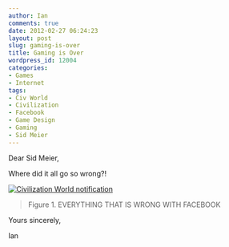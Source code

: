 ```yaml
---
author: Ian
comments: true
date: 2012-02-27 06:24:23
layout: post
slug: gaming-is-over
title: Gaming is Over
wordpress_id: 12004
categories:
- Games
- Internet
tags:
- Civ World
- Civilization
- Facebook
- Game Design
- Gaming
- Sid Meier
---
```


Dear Sid Meier,

Where did it all go so wrong?!

[![Civilization World notification](//files.ianrenton.com/sites/blog/2012/02/civworld.png)](//files.ianrenton.com/sites/blog/2012/02/civworld.png)

> Figure 1. EVERYTHING THAT IS WRONG WITH FACEBOOK

Yours sincerely,

Ian
